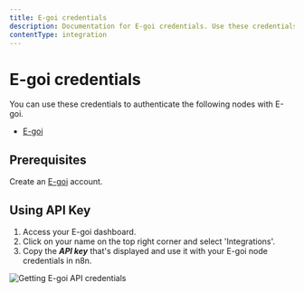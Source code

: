 ```yaml
---
title: E-goi credentials
description: Documentation for E-goi credentials. Use these credentials to authenticate E-goi in n8n, a workflow automation platform.
contentType: integration
---
```


# E-goi credentials

You can use these credentials to authenticate the following nodes with E-goi.

- [E-goi](/integrations/builtin/app-nodes/n8n-nodes-base.egoi/)

## Prerequisites

Create an [E-goi](https://www.e-goi.com/) account.

## Using API Key

1. Access your E-goi dashboard.
2. Click on your name on the top right corner and select 'Integrations'.
3. Copy the ***API key*** that's displayed and use it with your E-goi node credentials in n8n.

![Getting E-goi API credentials](/_images/integrations/builtin/credentials/egoi/using-api.gif)

